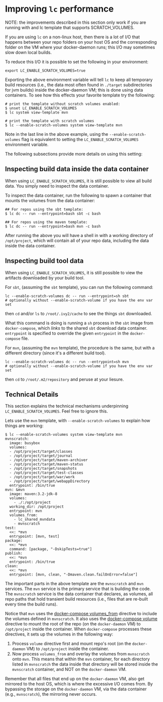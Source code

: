 # Improving `lc` performance

NOTE: the improvements described in this section only work if you are running with
and lc template that supports SCRATCH_VOLUMES.

If you are using `lc` on a non-linux host, then there is a lot of I/O that
happens between your repo folders on your host OS and the corresponding folder
on the VM where your docker-daemon runs; this I/O may sometimes slow down local
builds.

To reduce this I/O it is possible to set the following in your environment:

```
export LC_ENABLE_SCRATCH_VOLUMES=true
```

Exporting the above environment variable will tell `lc` to keep all temporary
build resources (i.e., the data most often found in `./target` subdirectories
for jvm builds) inside the docker-daemon VM; this is done using data containers.
To see how this effects your favorite template try the following:

```
# print the template without scratch volumes enabled:
$ unset LC_ENABLE_SCRATCH_VOLUMES
$ lc system view-template mvn

# print the template with scratch volumes
$ lc --enable-scratch-volumes system view-template mvn
```

Note in the last line in the above example, using the `--enable-scratch-volumes`
flag is equivalent to setting the `LC_ENABLE_SCRATCH_VOLUMES` environment
variable.

The following subsections provide more details on using this setting:

## Inspecting build data inside the data container

When using `LC_ENABLE_SCRATCH_VOLUMES`, it is still possible to view all build
data. You simply need to inspect the data container.

To inspect the data container, run the following to spawn a container that
mounts the volumes from the data container:

```
## For repos using the sbt template:
$ lc dc -- run --entrypoint=bash sbt -c bash

## For repos using the maven template:
$ lc dc -- run --entrypoint=bash mvn -c bash
```

After running the above you will have a shell in with a working directory of
`/opt/project`, which will contain all of your repo data, including the data
inside the data container.

## Inspecting build tool data

When using `LC_ENABLE_SCRATCH_VOLUMES`, it is still possible to view the
artifacts downloaded by your build tool.

For `sbt`, (assuming the `sbt` template), you can run the following command:

```
lc --enable-scratch-volumes dc -- run --entrypoint=sh sbt
# optionally without --enable-scratch-volume if you have the env var set
```

then `cd` and/or `ls` to `/root/.ivy2/cache` to see the things `sbt` downloaded.  

What this command is doing is running a `sh` process in the `sbt` image from
`docker-compose`, which _links_ to the shared `sbt` download data container.
`entrypoint` is specified to override the given `entrypoint` in the
`docker-compose` file.

For `mvn`, (assuming the `mvn` template), the procedure is the same, but with a
different directory (since it's a different build tool).

```
lc --enable-scratch-volumes dc -- run --entrypoint=sh mvn
# optionally without --enable-scratch-volume if you have the env var set
```

then `cd` to `/root/.m2/repository` and peruse at your liesure.


## Technical Details

This section explains the technical mechanisms underpinning
`LC_ENABLE_SCRATCH_VOLUMES`. Feel free to ignore this.

Lets use the `mvn` template, with `--enable-scratch-volumes` to explain how
things are working:

```
$ lc --enable-scratch-volumes system view-template mvn
mvnscratch:
  image: busybox
  volumes:
  - /opt/project/target/classes
  - /opt/project/target/journal
  - /opt/project/target/maven-archiver
  - /opt/project/target/maven-status
  - /opt/project/target/snapshots
  - /opt/project/target/test-classes
  - /opt/project/target/war/work
  - /opt/project/target/webappDirectory
  entrypoint: /bin/true
mvn: &mvn
  image: maven:3.2-jdk-8
  volumes:
    - ./:/opt/project
  working_dir: /opt/project
  entrypoint: mvn
  volumes_from:
    - lc_shared_mvndata
    - mvnscratch
test:
  <<: *mvn
  entrypoint: [mvn, test]
package:
  <<: *mvn
  command: [package, "-DskipTests=true"]
publish:
  <<: *mvn
  entrypoint: /bin/true
clean:
  <<: *mvn
  entrypoint: [mvn, clean, "-Dmaven.clean.failOnError=false"]
```

The important parts in the above template are the `mvnscratch` and `mvn`
services. The `mvn` service is the primary service that is building the code.
The `mvnscratch` service is the data container that declares, as volumes, all
repo paths that hold transient build resources (i.e., files that are re-built
every time the build runs).

Notice that `mvn` uses the [docker-compose
volumes_from](https://docs.docker.com/compose/compose-file/#volumes-from)
directive to include the volumes defined in `mvnscratch`. It also uses the
[docker-compose
volume](https://docs.docker.com/compose/compose-file/#volumes-volume-driver)
directive to mount the root of the repo (on the `docker-daemon` VM) to `/opt/project`
inside the container. When `docker-compose` processes these directives, it sets
up the volumes in the following way:

1. Process `volume` directive first and mount repo's root (on the `docker-daemon` VM) to
`/opt/project` inside the container.
1. Now process `volumes_from` and overlay the volumes from `mvnscratch` onto
`mvn`. This means that within the `mvn` container, for each directory listed in
`mvnscratch` the data inside that directory will be stored inside the
`mvnscratch` container, and NOT on the `docker-daemon` VM.

Remember that all files that end up on the `docker-daemon` VM, also get mirrored to the
host OS, which is where the excessive I/O comes from. By bypassing the storage
on the `docker-daemon` VM, via the data container (e.g., `mvnscratch`), the mirroring
never occurs.
